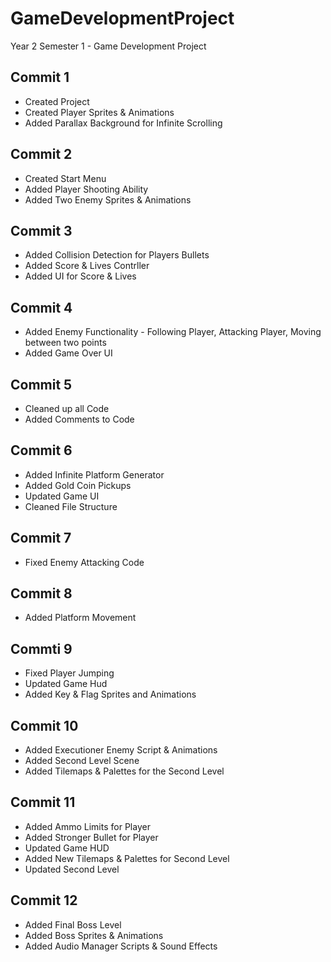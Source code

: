 # GameDevelopmentProject
Year 2 Semester 1 - Game Development Project


## Commit 1
- Created Project
- Created Player Sprites & Animations
- Added Parallax Background for Infinite Scrolling

## Commit 2
- Created Start Menu
- Added Player Shooting Ability
- Added Two Enemy Sprites & Animations

## Commit 3
- Added Collision Detection for Players Bullets
- Added Score & Lives Contrller
- Added UI for Score & Lives

## Commit 4
- Added Enemy Functionality - Following Player, Attacking Player, Moving between two points
- Added Game Over UI

## Commit 5
- Cleaned up all Code
- Added Comments to Code

## Commit 6
- Added Infinite Platform Generator
- Added Gold Coin Pickups
- Updated Game UI
- Cleaned File Structure

## Commit 7
- Fixed Enemy Attacking Code

## Commit 8
- Added Platform Movement

## Commti 9
- Fixed Player Jumping
- Updated Game Hud
- Added Key & Flag Sprites and Animations

## Commit 10
- Added Executioner Enemy Script & Animations
- Added Second Level Scene
- Added Tilemaps & Palettes for the Second Level

## Commit 11
- Added Ammo Limits for Player
- Added Stronger Bullet for Player
- Updated Game HUD
- Added New Tilemaps & Palettes for Second Level
- Updated Second Level

## Commit 12
- Added Final Boss Level
- Added Boss Sprites & Animations
- Added Audio Manager Scripts & Sound Effects
